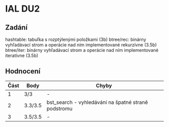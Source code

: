 # IAL DU2

## Zadání

hashtable: tabuľka s rozptýlenými položkami (3b)
btree/rec: binárny vyhľadávací strom a operácie nad ním implementované rekurzívne (3.5b)
btree/iter: binárny vyhľadávací strom a operácie nad ním implementované iteratívne (3.5b)

## Hodnocení

| Část | Body    | Chyby                                               |
| ---- | ------- | --------------------------------------------------- |
| 1    | 3/3     | -                                                   |
| 2    | 3.3/3.5 | bst_search - vyhledávání na špatné straně podstromu |
| 3    | 3.5/3.5 | -                                                   |
